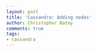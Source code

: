 ```yaml
---
layout: post
title: 'Cassandra: Adding nodes'
author: Christopher Batey
comments: true
tags:
- cassandra
---
```



